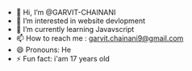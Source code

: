 - 👋 Hi, I’m @GARVIT-CHAINANI
- 👀 I’m interested in website devlopment
- 🌱 I’m currently learning Javavscript
- 📫 How to reach me : garvit.chainani9@gmail.com
- 😄 Pronouns: He 
- ⚡ Fun fact: i'am 17 years old 

<!---
GARVIT-CHAINANI/GARVIT-CHAINANI is a ✨ special ✨ repository because its `README.md` (this file) appears on your GitHub profile.
You can click the Preview link to take a look at your changes.
--->
